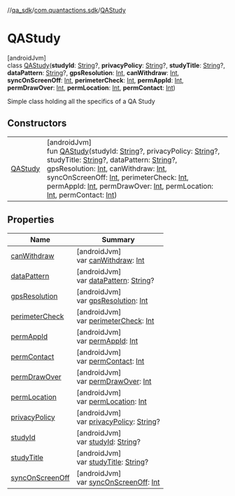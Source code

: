 //[qa_sdk](../../../index.md)/[com.quantactions.sdk](../index.md)/[QAStudy](index.md)

# QAStudy

[androidJvm]\
class [QAStudy](index.md)(**studyId**: [String](https://kotlinlang.org/api/latest/jvm/stdlib/kotlin/-string/index.html)?, **privacyPolicy**: [String](https://kotlinlang.org/api/latest/jvm/stdlib/kotlin/-string/index.html)?, **studyTitle**: [String](https://kotlinlang.org/api/latest/jvm/stdlib/kotlin/-string/index.html)?, **dataPattern**: [String](https://kotlinlang.org/api/latest/jvm/stdlib/kotlin/-string/index.html)?, **gpsResolution**: [Int](https://kotlinlang.org/api/latest/jvm/stdlib/kotlin/-int/index.html), **canWithdraw**: [Int](https://kotlinlang.org/api/latest/jvm/stdlib/kotlin/-int/index.html), **syncOnScreenOff**: [Int](https://kotlinlang.org/api/latest/jvm/stdlib/kotlin/-int/index.html), **perimeterCheck**: [Int](https://kotlinlang.org/api/latest/jvm/stdlib/kotlin/-int/index.html), **permAppId**: [Int](https://kotlinlang.org/api/latest/jvm/stdlib/kotlin/-int/index.html), **permDrawOver**: [Int](https://kotlinlang.org/api/latest/jvm/stdlib/kotlin/-int/index.html), **permLocation**: [Int](https://kotlinlang.org/api/latest/jvm/stdlib/kotlin/-int/index.html), **permContact**: [Int](https://kotlinlang.org/api/latest/jvm/stdlib/kotlin/-int/index.html))

Simple class holding all the specifics of a QA Study

## Constructors

| | |
|---|---|
| [QAStudy](-q-a-study.md) | [androidJvm]<br>fun [QAStudy](-q-a-study.md)(studyId: [String](https://kotlinlang.org/api/latest/jvm/stdlib/kotlin/-string/index.html)?, privacyPolicy: [String](https://kotlinlang.org/api/latest/jvm/stdlib/kotlin/-string/index.html)?, studyTitle: [String](https://kotlinlang.org/api/latest/jvm/stdlib/kotlin/-string/index.html)?, dataPattern: [String](https://kotlinlang.org/api/latest/jvm/stdlib/kotlin/-string/index.html)?, gpsResolution: [Int](https://kotlinlang.org/api/latest/jvm/stdlib/kotlin/-int/index.html), canWithdraw: [Int](https://kotlinlang.org/api/latest/jvm/stdlib/kotlin/-int/index.html), syncOnScreenOff: [Int](https://kotlinlang.org/api/latest/jvm/stdlib/kotlin/-int/index.html), perimeterCheck: [Int](https://kotlinlang.org/api/latest/jvm/stdlib/kotlin/-int/index.html), permAppId: [Int](https://kotlinlang.org/api/latest/jvm/stdlib/kotlin/-int/index.html), permDrawOver: [Int](https://kotlinlang.org/api/latest/jvm/stdlib/kotlin/-int/index.html), permLocation: [Int](https://kotlinlang.org/api/latest/jvm/stdlib/kotlin/-int/index.html), permContact: [Int](https://kotlinlang.org/api/latest/jvm/stdlib/kotlin/-int/index.html)) |

## Properties

| Name | Summary |
|---|---|
| [canWithdraw](can-withdraw.md) | [androidJvm]<br>var [canWithdraw](can-withdraw.md): [Int](https://kotlinlang.org/api/latest/jvm/stdlib/kotlin/-int/index.html) |
| [dataPattern](data-pattern.md) | [androidJvm]<br>var [dataPattern](data-pattern.md): [String](https://kotlinlang.org/api/latest/jvm/stdlib/kotlin/-string/index.html)? |
| [gpsResolution](gps-resolution.md) | [androidJvm]<br>var [gpsResolution](gps-resolution.md): [Int](https://kotlinlang.org/api/latest/jvm/stdlib/kotlin/-int/index.html) |
| [perimeterCheck](perimeter-check.md) | [androidJvm]<br>var [perimeterCheck](perimeter-check.md): [Int](https://kotlinlang.org/api/latest/jvm/stdlib/kotlin/-int/index.html) |
| [permAppId](perm-app-id.md) | [androidJvm]<br>var [permAppId](perm-app-id.md): [Int](https://kotlinlang.org/api/latest/jvm/stdlib/kotlin/-int/index.html) |
| [permContact](perm-contact.md) | [androidJvm]<br>var [permContact](perm-contact.md): [Int](https://kotlinlang.org/api/latest/jvm/stdlib/kotlin/-int/index.html) |
| [permDrawOver](perm-draw-over.md) | [androidJvm]<br>var [permDrawOver](perm-draw-over.md): [Int](https://kotlinlang.org/api/latest/jvm/stdlib/kotlin/-int/index.html) |
| [permLocation](perm-location.md) | [androidJvm]<br>var [permLocation](perm-location.md): [Int](https://kotlinlang.org/api/latest/jvm/stdlib/kotlin/-int/index.html) |
| [privacyPolicy](privacy-policy.md) | [androidJvm]<br>var [privacyPolicy](privacy-policy.md): [String](https://kotlinlang.org/api/latest/jvm/stdlib/kotlin/-string/index.html)? |
| [studyId](study-id.md) | [androidJvm]<br>var [studyId](study-id.md): [String](https://kotlinlang.org/api/latest/jvm/stdlib/kotlin/-string/index.html)? |
| [studyTitle](study-title.md) | [androidJvm]<br>var [studyTitle](study-title.md): [String](https://kotlinlang.org/api/latest/jvm/stdlib/kotlin/-string/index.html)? |
| [syncOnScreenOff](sync-on-screen-off.md) | [androidJvm]<br>var [syncOnScreenOff](sync-on-screen-off.md): [Int](https://kotlinlang.org/api/latest/jvm/stdlib/kotlin/-int/index.html) |
